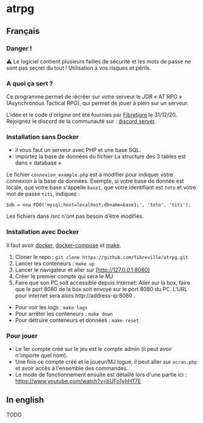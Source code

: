 # atrpg

## Français

### Danger !

⚠️ Le logiciel contient plusieurs failles de sécurité et les mots de passe ne sont pas secret du tout ! Utilisation à vos risques et périls.

### A quoi ça sert ?

Ce programme permet de récréer sur votre serveur le JDR « AT RPG » (Asynchronous Tactical RPG), qui permet de jouer à plein sur un serveur.

L'idée et le code d'origine ont été fournies par [Fibretigre](https://www.twitch.tv/fibretigre) le 31/12/20. Rejoignez
le discord de la communauté sur : [discord server](https://discord.gg/RAhph7z).

### Installation sans Docker

- il vous faut un serveur avec PHP et une base SQL.
- importez la base de données du fichier La structure des 3 tables est dans « database »

Le fichier `connexion_example.php` est à modifier pour indiquer votre connexion à la base de données.
Exemple, si votre base de donnée est locale, que votre base s'appelle `base1`, que votre identifiant
est `toto` et votre mot de passe `titi`, indiquez :

```
$db = new PDO('mysql:host=localhost;dbname=base1;', 'toto', 'titi');
```

Les fichiers dans /src n'ont pas besoin d'être modifiés.

### Installation avec Docker

Il faut avoir [docker](https://docs.docker.com/get-docker/), [docker-compose](https://docs.docker.com/compose/install/)
et [make](https://fr.wikipedia.org/wiki/Make).

1. Cloner le repo : `git clone https://github.com/fibreville/atrpg.git`
1. Lancer les conteneurs : `make up`
1. Lancer le navigateur et aller sur [http://127.0.0.1:8080]
1. Créer le premier compte qui sera le MJ
1. Faire que son PC soit accessible depuis Internet: Aller sur la box, faire que le port 8080 de la box soit envoyé sur le port 8080 du PC. L'URL pour internet sera alors http://address-ip:8080 .

* Pour voir les logs : `make logs`
* Pour arrêter les conteneurs : `make down`
* Pour détruire conteneurs et données : `make reset`

### Pour jouer

- Le 1er compte créé sur le jeu est le compte admin (il peut avoir n'importe quel nom).
- Une fois ce compte créé et le joueur/MJ logué, il peut aller sur `ecran.php` et avoir accès à l'ensemble des commandes.
- Le mode de fonctionnement ensuite est détaillé lors d'une partie ici : https://www.youtube.com/watch?v=bUFo1yhHT7E

## In english

TODO

